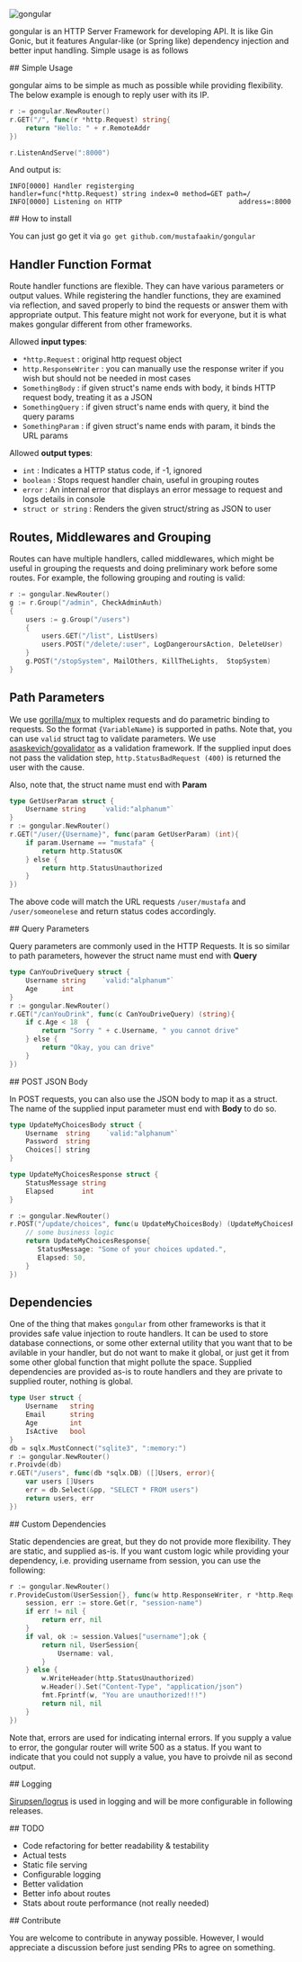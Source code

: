 ![gongular](https://raw.githubusercontent.com/godum/gongular/master/logo.png)

gongular is an HTTP Server Framework for developing API. It is like Gin Gonic, but it features Angular-like (or Spring like) dependency injection and better input handling. Simple usage is as follows

## Simple Usage

gongular aims to be simple as much as possible while providing flexibility. The below example is enough to reply user with its IP.

```go
r := gongular.NewRouter()
r.GET("/", func(r *http.Request) string{
    return "Hello: " + r.RemoteAddr
})

r.ListenAndServe(":8000")
```

And output is:

```
INFO[0000] Handler registerging                          handler=func(*http.Request) string index=0 method=GET path=/
INFO[0000] Listening on HTTP                             address=:8000
```

## How to install 

You can just go get it via `go get github.com/mustafaakin/gongular`

## Handler Function Format

Route handler functions are flexible. They can have various parameters or output values. While registering the handler functions, they are examined via reflection, and saved properly to bind the requests or answer them with appropriate output. This feature might not work for everyone, but it is what makes gongular different from other frameworks.

Allowed **input types**:

* `*http.Request`       : original http request object
* `http.ResponseWriter` : you can manually use the response writer if you wish but should not be needed in most cases
* `SomethingBody`       :  if given struct's name ends with body, it binds HTTP request body, treating it as a JSON
* `SomethingQuery`      : if given struct's name ends with query, it bind the query params 
* `SomethingParam`      : if given struct's name ends with param, it binds the URL params

Allowed **output types**:

* `int`              : Indicates a HTTP status code, if -1, ignored
* `boolean`          : Stops request handler chain, useful in grouping routes
* `error`            : An internal error that displays an error message to request and logs details in console
* `struct or string` : Renders the given struct/string as JSON to user

## Routes, Middlewares and Grouping

Routes can have multiple handlers, called middlewares, which might be useful in grouping the requests and doing preliminary work before some routes. For example, the following grouping and routing is valid:

```go
r := gongular.NewRouter()
g := r.Group("/admin", CheckAdminAuth)
{
    users := g.Group("/users")
    {
        users.GET("/list", ListUsers)
        users.POST("/delete/:user", LogDangeroursAction, DeleteUser)
    }
    g.POST("/stopSystem", MailOthers, KillTheLights,  StopSystem)
}
```

## Path Parameters

We use [gorilla/mux](https://github.com/gorilla/mux) to multiplex requests and do parametric binding to requests. So the format `{VariableName}` is supported in paths. Note that, you can use `valid` struct tag to validate parameters. We use [asaskevich/govalidator](https://github.com/asaskevich/govalidator) as a validation framework. If the supplied input does not pass the validation step, `http.StatusBadRequest (400)` is returned the user with the cause.

Also, note that, the struct name must end with **Param**

```go
type GetUserParam struct {
    Username string    `valid:"alphanum"`
}
r := gongular.NewRouter()
r.GET("/user/{Username}", func(param GetUserParam) (int){
    if param.Username == "mustafa" {
        return http.StatusOK
    } else {
        return http.StatusUnauthorized
    }
})
```

The above code will match the URL requests `/user/mustafa` and `/user/someonelese` and return status codes accordingly.

## Query Parameters

Query parameters are commonly used in the HTTP Requests. It is so similar to path parameters, however the struct name must end with **Query**

```go
type CanYouDriveQuery struct {
    Username string    `valid:"alphanum"`
    Age      int 
}
r := gongular.NewRouter()
r.GET("/canYouDrink", func(c CanYouDriveQuery) (string){
    if c.Age < 18  {
        return "Sorry " + c.Username, " you cannot drive"
    } else {
        return "Okay, you can drive"
    }
})
```

## POST JSON Body

In POST requests, you can also use the JSON body to map it as a struct. The name of the supplied input parameter must end with **Body** to do so.

```go
type UpdateMyChoicesBody struct {
    Username  string    `valid:"alphanum"`
    Password  string
    Choices[] string
}

type UpdateMyChoicesResponse struct {
    StatusMessage string
    Elapsed       int
}

r := gongular.NewRouter()
r.POST("/update/choices", func(u UpdateMyChoicesBody) (UpdateMyChoicesResponse){
    // some business logic
    return UpdateMyChoicesResponse{
       StatusMessage: "Some of your choices updated.",
       Elapsed: 50,
    }
})
```

## Dependencies

One of the thing that makes `gongular` from other frameworks is that it provides safe value injection to route handlers. It can be used to store database connections, or some other external utility that you want that to be avilable in your handler, but do not want to make it global, or just get it from some other global function that might pollute the space. Supplied dependencies are provided as-is to route handlers and they are private to supplied router, nothing is global.  

```go
type User struct {
    Username   string
    Email      string
    Age        int
    IsActive   bool
}
db = sqlx.MustConnect("sqlite3", ":memory:")
r := gongular.NewRouter()
r.Proivde(db)
r.GET("/users", func(db *sqlx.DB) ([]Users, error){
    var users []Users
    err = db.Select(&pp, "SELECT * FROM users")
    return users, err
})
```

## Custom Dependencies

Static dependencies are great, but they do not provide more flexibility. They are static, and supplied as-is. If you want custom logic while providing your dependency, i.e. providing username from session, you can use the following:

```go
r := gongular.NewRouter()
r.ProvideCustom(UserSession{}, func(w http.ResponseWriter, r *http.Request) (error, interface{}) {
    session, err := store.Get(r, "session-name")
    if err != nil {
        return err, nil
    }
    if val, ok := session.Values["username"];ok {
        return nil, UserSession{
            Username: val,
        }
    } else {
        w.WriteHeader(http.StatusUnauthorized)
        w.Header().Set("Content-Type", "application/json")
        fmt.Fprintf(w, "You are unauthorized!!!")
        return nil, nil
    }
})
```

Note that, errors are used for indicating internal errors. If you supply a value to error, the gongular router will write 500 as a status. If you want to indicate that you could not supply a value, you have to proivde nil as second output.

## Logging

[Sirupsen/logrus](https://github.com/Sirupsen/logrus) is used in logging and will be more configurable in following releases.

## TODO

* Code refactoring for better readability & testability
* Actual tests
* Static file serving
* Configurable logging
* Better validation
* Better info about routes
* Stats about route performance (not really needed)

## Contribute

You are welcome to contribute in anyway possible. However, I would appreciate a discussion before just sending PRs to agree on something.